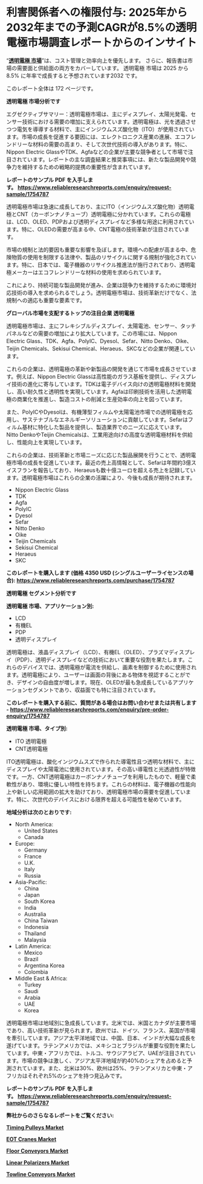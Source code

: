 <p><h1>利害関係者への権限付与: 2025年から2032年までの予測CAGRが8.5%の透明電極市場調査レポートからのインサイト</h1></p><p>&ldquo;<strong><a href="https://www.reliableresearchreports.com/transparent-electrode-r1754787?utm_campaign=110&utm_medium=9&utm_source=Github&utm_content=ia&utm_term=22022025&utm_id=transparent-electrode">透明電極 市場</a></strong>&rdquo;は、コスト管理と効率向上を優先します。 さらに、報告書は市場の需要面と供給面の両方をカバーしています。 透明電極 市場は 2025 から 8.5% に年率で成長すると予想されています2032 です。</p>
<p>このレポート全体は 172 ページです。</p>
<p><strong>透明電極 市場分析です</strong></p>
<p><p>エグゼクティブサマリー：透明電極市場は、主にディスプレイ、太陽光発電、センサー技術における需要の増加に支えられています。透明電極は、光を透過させつつ電気を導導する材料で、主にインジウムスズ酸化物（ITO）が使用されています。市場の成長を促進する要因には、エレクトロニクス産業の進展、エコフレンドリーな材料の需要の高まり、そして次世代技術の導入があります。特に、Nippon Electric GlassやTDK、Agfaなどの企業が主要な競争者として市場で注目されています。レポートの主な調査結果と推奨事項には、新たな製品開発や競争力を維持するための戦略的提携の重要性が含まれています。</p></p>
<p><strong>レポートのサンプル PDF を入手します。&nbsp;<a href="https://www.reliableresearchreports.com/enquiry/request-sample/1754787?utm_campaign=110&utm_medium=9&utm_source=Github&utm_content=ia&utm_term=22022025&utm_id=transparent-electrode">https://www.reliableresearchreports.com/enquiry/request-sample/1754787</a></strong></p>
<p><p>透明電極市場は急速に成長しており、主にITO（インジウムスズ酸化物）透明電極とCNT（カーボンナノチューブ）透明電極に分かれています。これらの電極は、LCD、OLED、PDPおよび透明ディスプレイなど多様な用途に利用されています。特に、OLEDの需要が高まる中、CNT電極の技術革新が注目されています。</p><p>市場の規制と法的要因も重要な影響を及ぼします。環境への配慮が高まる中、危険物質の使用を制限する法律や、製品のリサイクルに関する規制が強化されています。特に、日本では、電子機器のリサイクル推進法が施行されており、透明電極メーカーはエコフレンドリーな材料の使用を求められています。</p><p>これにより、持続可能な製品開発が進み、企業は競争力を維持するために環境対応技術の導入を求められるでしょう。透明電極市場は、技術革新だけでなく、法規制への適応も重要な要素です。</p></p>
<p><strong>グローバル市場を支配するトップの注目企業 透明電極</strong></p>
<p><p>透明電極市場は、主にフレキシブルディスプレイ、太陽電池、センサー、タッチパネルなどの需要の増加により拡大しています。この市場には、Nippon Electric Glass、TDK、Agfa、PolyIC、Dyesol、Sefar、Nitto Denko、Oike、Teijin Chemicals、Sekisui Chemical、Heraeus、SKCなどの企業が関連しています。</p><p>これらの企業は、透明電極の革新や新製品の開発を通じて市場を成長させています。例えば、Nippon Electric Glassは高性能のガラス基板を提供し、ディスプレイ技術の進化に寄与しています。TDKは電子デバイス向けの透明電極材料を開発し、高い耐久性と透明性を実現しています。Agfaは印刷技術を活用した透明電極の商業化を推進し、製造コストの削減と生産効率の向上を図っています。</p><p>また、PolyICやDyesolは、有機薄型フィルムや太陽電池市場での透明電極を応用し、サステナブルなエネルギーソリューションに貢献しています。Sefarはフィルム基材に特化した製品を提供し、製造業界でのニーズに応えています。Nitto DenkoやTeijin Chemicalsは、工業用途向けの高度な透明電極材料を供給し、性能向上を実現しています。</p><p>これらの企業は、技術革新と市場ニーズに応じた製品展開を行うことで、透明電極市場の成長を促進しています。最近の売上高情報として、Sefarは年間約3億スイスフランを報告しており、Heraeusも数十億ユーロを超える売上を記録しています。透明電極市場はこれらの企業の活躍により、今後も成長が期待されます。</p></p>
<p><ul><li>Nippon Electric Glass</li><li>TDK</li><li>Agfa</li><li>PolyIC</li><li>Dyesol</li><li>Sefar</li><li>Nitto Denko</li><li>Oike</li><li>Teijin Chemicals</li><li>Sekisui Chemical</li><li>Heraeus</li><li>SKC</li></ul></p>
<p><strong>このレポートを購入します (価格 4350 USD (シングルユーザーライセンスの場合):&nbsp;<a href="https://www.reliableresearchreports.com/purchase/1754787?utm_campaign=110&utm_medium=9&utm_source=Github&utm_content=ia&utm_term=22022025&utm_id=transparent-electrode">https://www.reliableresearchreports.com/purchase/1754787</a></strong></p>
<p><strong>透明電極 セグメント分析です</strong></p>
<p><strong>透明電極 市場、アプリケーション別:</strong></p>
<p><ul><li>LCD</li><li>有機EL</li><li>PDP</li><li>透明ディスプレイ</li></ul></p>
<p><p>透明電極は、液晶ディスプレイ（LCD）、有機EL（OLED）、プラズマディスプレイ（PDP）、透明ディスプレイなどの技術において重要な役割を果たします。これらのデバイスでは、透明電極が電流を供給し、画素を制御するために使用されます。透明電極により、ユーザーは画面の背後にある物体を視認することができ、デザインの自由度が増します。現在、OLEDが最も急成長しているアプリケーションセグメントであり、収益面でも特に注目されています。</p></p>
<p><strong>このレポートを購入する前に、質問がある場合はお問い合わせまたは共有します - <a href="https://www.reliableresearchreports.com/enquiry/pre-order-enquiry/1754787?utm_campaign=110&utm_medium=9&utm_source=Github&utm_content=ia&utm_term=22022025&utm_id=transparent-electrode">https://www.reliableresearchreports.com/enquiry/pre-order-enquiry/1754787</a></strong></p>
<p><strong>透明電極 市場、タイプ別:</strong></p>
<p><ul><li>ITO 透明電極</li><li>CNT透明電極</li></ul></p>
<p><p>ITO透明電極は、酸化インジウムスズで作られた導電性且つ透明な材料で、主にディスプレイや太陽電池に使用されています。その高い導電性と光透過性が特徴です。一方、CNT透明電極はカーボンナノチューブを利用したもので、軽量で柔軟性があり、環境に優しい特性を持ちます。これらの材料は、電子機器の性能向上や新しい応用範囲の拡大を助けており、透明電極市場の需要を促進しています。特に、次世代のデバイスにおける限界を超える可能性を秘めています。</p></p>
<p><strong>地域分析は次のとおりです:</strong></p>
<p><ul>
    <li>
        North America:
        <ul>
            <li>United States</li>
            <li>Canada</li>
        </ul>
    </li>
    <li>
        Europe:
        <ul>
            <li>Germany</li>
            <li>France</li>
            <li>U.K.</li>
            <li>Italy</li>
            <li>Russia</li>
        </ul>
    </li>
    <li>
        Asia-Pacific:
        <ul>
            <li>China</li>
            <li>Japan</li>
            <li>South Korea</li>
            <li>India</li>
            <li>Australia</li>
            <li>China Taiwan</li>
            <li>Indonesia</li>
            <li>Thailand</li>
            <li>Malaysia</li>
        </ul>
    </li>
    <li>
        Latin America:
        <ul>
            <li>Mexico</li>
            <li>Brazil</li>
            <li>Argentina Korea</li>
            <li>Colombia</li>
        </ul>
    </li>
    <li>
        Middle East & Africa:
        <ul>
            <li>Turkey</li>
            <li>Saudi</li>
            <li>Arabia</li>
            <li>UAE</li>
            <li>Korea</li>
        </ul>
    </li>
    </ul></p>
<p><p>透明電極市場は地域別に急成長しています。北米では、米国とカナダが主要市場であり、高い技術革新が見られます。欧州では、ドイツ、フランス、英国が市場を牽引しています。アジア太平洋地域では、中国、日本、インドが大幅な成長を遂げています。ラテンアメリカでは、メキシコとブラジルが重要な役割を果たしています。中東・アフリカでは、トルコ、サウジアラビア、UAEが注目されています。市場の競争は激しく、アジア太平洋地域が約40%のシェアを占めると予測されています。また、北米は30%、欧州は25%、ラテンアメリカと中東・アフリカはそれぞれ5%のシェアを持つ見込みです。</p></p>
<p><strong>レポートのサンプル PDF を入手します。&nbsp;<a href="https://www.reliableresearchreports.com/enquiry/request-sample/1754787?utm_campaign=110&utm_medium=9&utm_source=Github&utm_content=ia&utm_term=22022025&utm_id=transparent-electrode">https://www.reliableresearchreports.com/enquiry/request-sample/1754787</a></strong></p>
<p><strong></strong></p>
<p><strong></strong></p>
<p><strong></strong></p>
<p><strong></strong></p>
<p><strong>弊社からのさらなるレポートをご覧ください:</strong></p>
<p><strong><p><a href="https://github.com/aistraasinyo/Market-Research-Report-List-1/blob/main/timing-pulleys-market.md?utm_campaign=110&utm_medium=9&utm_source=Github&utm_content=ia&utm_term=22022025&utm_id=transparent-electrode">Timing Pulleys Market</a></p><p><a href="https://github.com/sadimsamid/Market-Research-Report-List-1/blob/main/eot-cranes-market.md?utm_campaign=110&utm_medium=9&utm_source=Github&utm_content=ia&utm_term=22022025&utm_id=transparent-electrode">EOT Cranes Market</a></p><p><a href="https://github.com/penecorodz74/Market-Research-Report-List-1/blob/main/floor-conveyors-market.md?utm_campaign=110&utm_medium=9&utm_source=Github&utm_content=ia&utm_term=22022025&utm_id=transparent-electrode">Floor Conveyors Market</a></p><p><a href="https://github.com/gamuoodhub/Market-Research-Report-List-1/blob/main/linear-polarizers-market.md?utm_campaign=110&utm_medium=9&utm_source=Github&utm_content=ia&utm_term=22022025&utm_id=transparent-electrode">Linear Polarizers Market</a></p><p><a href="https://github.com/boysabotzoc/Market-Research-Report-List-1/blob/main/towline-conveyors-market.md?utm_campaign=110&utm_medium=9&utm_source=Github&utm_content=ia&utm_term=22022025&utm_id=transparent-electrode">Towline Conveyors Market</a></p></strong></p>